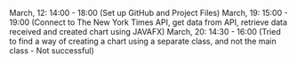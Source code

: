 March, 12: 14:00 - 18:00 (Set up GitHub and Project Files)
March, 19: 15:00 - 19:00 (Connect to The New York Times API, get data from API, retrieve data received and created chart using JAVAFX)
March, 20: 14:30 - 16:00 (Tried to find a way of creating a chart using a separate class, and not the main class - Not successful)